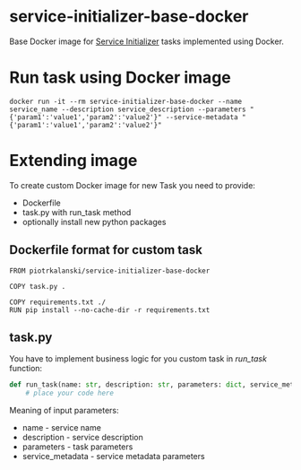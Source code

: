 # service-initializer-base-docker

Base Docker image for [Service Initializer](https://github.com/piotr-kalanski/service-initializer) tasks implemented using Docker.

# Run task using Docker image

    docker run -it --rm service-initializer-base-docker --name service_name --description service_description --parameters "{'param1':'value1','param2':'value2'}" --service-metadata "{'param1':'value1','param2':'value2'}"

# Extending image

To create custom Docker image for new Task you need to provide:
- Dockerfile
- task.py with run_task method
- optionally install new python packages

## Dockerfile format for custom task

```
FROM piotrkalanski/service-initializer-base-docker

COPY task.py .

COPY requirements.txt ./
RUN pip install --no-cache-dir -r requirements.txt
```

## task.py

You have to implement business logic for you custom task in *run_task* function:

```python
def run_task(name: str, description: str, parameters: dict, service_metadata: dict):
    # place your code here
```
Meaning of input parameters:
- name - service name
- description - service description
- parameters - task parameters
- service_metadata - service metadata parameters

